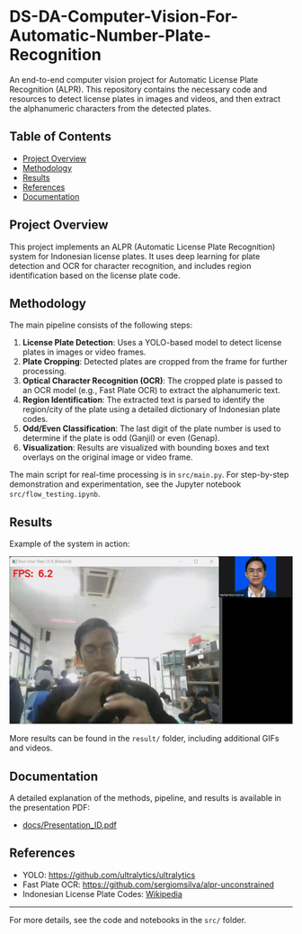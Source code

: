 # DS-DA-Computer-Vision-For-Automatic-Number-Plate-Recognition
An end-to-end computer vision project for Automatic License Plate Recognition (ALPR). This repository contains the necessary code and resources to detect license plates in images and videos, and then extract the alphanumeric characters from the detected plates.

## Table of Contents
- [Project Overview](#project-overview)
- [Methodology](#methodology)
- [Results](#results)
- [References](#references)
- [Documentation](#documentation)

## Project Overview
This project implements an ALPR (Automatic License Plate Recognition) system for Indonesian license plates. It uses deep learning for plate detection and OCR for character recognition, and includes region identification based on the license plate code.

## Methodology
The main pipeline consists of the following steps:
1. **License Plate Detection**: Uses a YOLO-based model to detect license plates in images or video frames.
2. **Plate Cropping**: Detected plates are cropped from the frame for further processing.
3. **Optical Character Recognition (OCR)**: The cropped plate is passed to an OCR model (e.g., Fast Plate OCR) to extract the alphanumeric text.
4. **Region Identification**: The extracted text is parsed to identify the region/city of the plate using a detailed dictionary of Indonesian plate codes.
5. **Odd/Even Classification**: The last digit of the plate number is used to determine if the plate is odd (Ganjil) or even (Genap).
6. **Visualization**: Results are visualized with bounding boxes and text overlays on the original image or video frame.

The main script for real-time processing is in `src/main.py`. For step-by-step demonstration and experimentation, see the Jupyter notebook `src/flow_testing.ipynb`.

## Results
Example of the system in action:

![ALPR Result GIF](result/result.gif)

More results can be found in the `result/` folder, including additional GIFs and videos.

## Documentation
A detailed explanation of the methods, pipeline, and results is available in the presentation PDF:
- [docs/Presentation_ID.pdf](docs/Presentation_ID.pdf)

## References
- YOLO: https://github.com/ultralytics/ultralytics
- Fast Plate OCR: https://github.com/sergiomsilva/alpr-unconstrained
- Indonesian License Plate Codes: [Wikipedia](https://id.wikipedia.org/wiki/Tanda_Nomor_Kendaraan_Bermotor)

---
For more details, see the code and notebooks in the `src/` folder.
